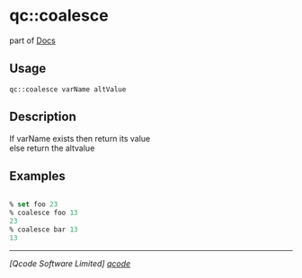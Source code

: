 qc::coalesce
============

part of [Docs](../index.md)

Usage
-----
`qc::coalesce varName altValue`

Description
-----------
If varName exists then return its value<br/>else return the altvalue

Examples
--------
```tcl

% set foo 23
% coalesce foo 13
23
% coalesce bar 13
13

```

----------------------------------
*[Qcode Software Limited] [qcode]*

[qcode]: http://www.qcode.co.uk "Qcode Software"